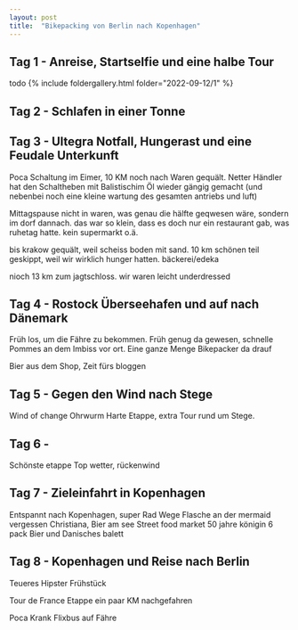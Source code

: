 ```yaml
---
layout: post
title:  "Bikepacking von Berlin nach Kopenhagen"
---
```



## Tag 1 - Anreise, Startselfie und eine halbe Tour
todo
{% include foldergallery.html folder="2022-09-12/1" %}


## Tag 2 - Schlafen in einer Tonne


## Tag 3 - Ultegra Notfall, Hungerast und eine Feudale Unterkunft
Poca Schaltung im Eimer, 10 KM noch nach Waren gequält.
Netter Händler hat den Schaltheben mit Balistischim Öl wieder gängig gemacht (und nebenbei noch eine kleine wartung des gesamten antriebs und luft)

Mittagspause nicht in waren, was genau die hälfte geqwesen wäre, sondern im dorf dannach.
das war so klein, dass es doch nur ein restaurant gab, was ruhetag hatte. kein supermarkt o.ä.

bis krakow gequält, weil scheiss boden mit sand. 
10 km schönen teil geskippt, weil wir wirklich hunger hatten.
bäckerei/edeka

nioch 13 km zum jagtschloss. wir waren leicht underdressed

## Tag 4 - Rostock Überseehafen und auf nach Dänemark
Früh los, um die Fähre zu bekommen. Früh genug da gewesen, schnelle Pommes an dem Imbiss vor ort.
Eine ganze Menge Bikepacker da drauf

Bier aus dem Shop, Zeit fürs bloggen

## Tag 5 - Gegen den Wind nach Stege 
Wind of change Ohrwurm 
Harte Etappe,
extra Tour rund um Stege.

## Tag 6 - 
Schönste etappe
Top wetter, rückenwind


## Tag 7 - Zieleinfahrt in Kopenhagen
Entspannt nach Kopenhagen, super Rad Wege 
Flasche an der mermaid vergessen
Christiana, Bier am see
Street food market
50 jahre königin
6 pack Bier und Danisches balett 

## Tag 8 - Kopenhagen und Reise nach Berlin
Teueres Hipster Frühstück

Tour de France Etappe ein paar KM nachgefahren

Poca Krank
Flixbus auf Fähre
